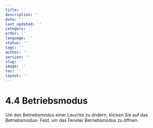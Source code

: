 ```yaml
---
title: ''
description: ''
date: ''
last_updated: ''
category: ''
order: ''
language: ''
status: ''
tags: ''
author: ''
version: ''
slug: ''
image: ''
toc: ''
layout: ''
---
```

# 4.4 Betriebsmodus

Um den Betriebsmodus einer Leuchte zu ändern, klicken Sie auf das Betriebsmodus- Feld, um das Fenster Betriebsmodus zu öffnen.
